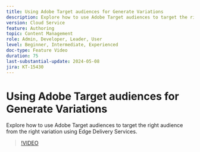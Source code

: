 ```yaml
---
title: Using Adobe Target audiences for Generate Variations
description: Explore how to use Adobe Target audiences to target the right audience from the right variation using Edge Delivery Services
version: Cloud Service
feature: Authoring
topic: Content Management
role: Admin, Developer, Leader, User
level: Beginner, Intermediate, Experienced
doc-type: Feature Video
duration: 75
last-substantial-update: 2024-05-08
jira: KT-15430
---
```


# Using Adobe Target audiences for Generate Variations

Explore how to use Adobe Target audiences to target the right audience from the right variation using Edge Delivery Services.

>[!VIDEO](https://video.tv.adobe.com/v/3428792/?learn=on)
